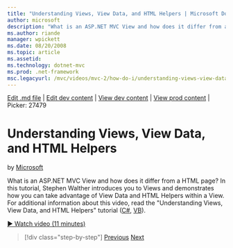 ```yaml
---
title: "Understanding Views, View Data, and HTML Helpers | Microsoft Docs"
author: microsoft
description: "What is an ASP.NET MVC View and how does it differ from a HTML page? In this tutorial, Stephen Walther introduces you to Views and demonstrates how you can t..."
ms.author: riande
manager: wpickett
ms.date: 08/20/2008
ms.topic: article
ms.assetid: 
ms.technology: dotnet-mvc
ms.prod: .net-framework
msc.legacyurl: /mvc/videos/mvc-2/how-do-i/understanding-views-view-data-and-html-helpers
---
```

[Edit .md file](C:\Projects\msc\dev\Msc.Www\Web.ASP\App_Data\github\mvc\videos\mvc-2\how-do-i\understanding-views-view-data-and-html-helpers.md) | [Edit dev content](http://www.aspdev.net/umbraco#/content/content/edit/26692) | [View dev content](http://docs.aspdev.net/tutorials/mvc/videos/mvc-2/how-do-i/understanding-views-view-data-and-html-helpers.html) | [View prod content](http://www.asp.net/mvc/videos/mvc-2/how-do-i/understanding-views-view-data-and-html-helpers) | Picker: 27479

Understanding Views, View Data, and HTML Helpers
====================
by [Microsoft](https://github.com/microsoft)

What is an ASP.NET MVC View and how does it differ from a HTML page? In this tutorial, Stephen Walther introduces you to Views and demonstrates how you can take advantage of View Data and HTML Helpers within a View. For additional information about this video, read the "Understanding Views, View Data, and HTML Helpers" tutorial ([C#](../../../overview/older-versions-1/views/asp-net-mvc-views-overview-cs.md), [VB](../../../overview/older-versions-1/views/asp-net-mvc-views-overview-vb.md)).

[&#9654; Watch video (11 minutes)](https://channel9.msdn.com/Blogs/ASP-NET-Site-Videos/understanding-views-view-data-and-html-helpers)

>[!div class="step-by-step"] [Previous](understanding-controllers-controller-actions-and-action-results.md) [Next](an-introduction-to-url-routing.md)